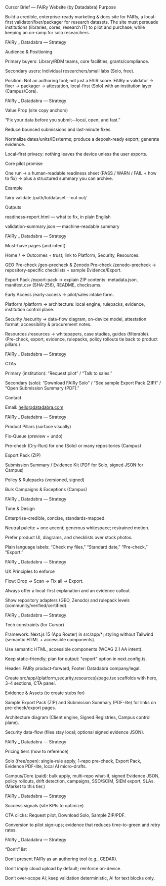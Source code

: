 Cursor Brief — FAIRy Website (by Datadabra)
Purpose

Build a credible, enterprise-ready marketing & docs site for FAIRy, a local-first validator/fixer/packager for research datasets. The site must persuade institutions (libraries, cores, research IT) to pilot and purchase, while keeping an on-ramp for solo researchers. 

FAIRy _ Datadabra — Strategy

Audience & Positioning

Primary buyers: Library/RDM teams, core facilities, grants/compliance.

Secondary users: Individual researchers/small labs (Solo, free).

Position: Not an authoring tool; not just a FAIR score. FAIRy = validator → fixer → packager → attestation, local-first (Solo) with an institution layer (Campus/Core). 

FAIRy _ Datadabra — Strategy

Value Prop (site copy anchors)

“Fix your data before you submit—local, open, and fast.”

Reduce bounced submissions and last-minute fixes.

Normalize dates/units/IDs/terms; produce a deposit-ready export; generate evidence.

Local-first privacy: nothing leaves the device unless the user exports. 

Core pilot promise

One run → a human-readable readiness sheet (PASS / WARN / FAIL + how to fix) → plus a structured summary you can archive.

Example

fairy validate /path/to/dataset --out out/

Outputs

readiness-report.html — what to fix, in plain English

validation-summary.json — machine-readable summary

FAIRy _ Datadabra — Strategy

Must-have pages (and intent)

Home / → Outcomes + trust; link to Platform, Security, Resources.

GEO Pre-check /geo-precheck & Zenodo Pre-check /zenodo-precheck → repository-specific checklists + sample Evidence/Export.

Export Pack /export-pack → explain ZIP contents: metadata.json, manifest.csv (SHA-256), README, checksums.

Early Access /early-access → pilot/sales intake form.

Platform /platform → architecture: local engine, rulepacks, evidence, institution control plane.

Security /security → data-flow diagram, on-device model, attestation format, accessibility & procurement notes.

Resources /resources → whitepapers, case studies, guides (filterable).
(Pre-check, export, evidence, rulepacks, policy rollouts tie back to product pillars.) 

FAIRy _ Datadabra — Strategy

CTAs

Primary (institution): “Request pilot” / “Talk to sales.”

Secondary (solo): “Download FAIRy Solo” / “See sample Export Pack (ZIP)” / “Open Submission Summary (PDF).” 

Contact

Email: hello@datadabra.com

FAIRy _ Datadabra — Strategy

Product Pillars (surface visually)

Fix-Queue (preview + undo)

Pre-check (Dry-Run) for one (Solo) or many repositories (Campus)

Export Pack (ZIP)

Submission Summary / Evidence Kit (PDF for Solo, signed JSON for Campus)

Policy & Rulepacks (versioned, signed)

Bulk Campaigns & Exceptions (Campus) 

FAIRy _ Datadabra — Strategy

Tone & Design

Enterprise-credible, concise, standards-mapped.

Neutral palette + one accent; generous whitespace; restrained motion.

Prefer product UI, diagrams, and checklists over stock photos.

Plain language labels: “Check my files,” “Standard date,” “Pre-check,” “Export.” 

FAIRy _ Datadabra — Strategy

UX Principles to enforce

Flow: Drop → Scan → Fix all → Export.

Always offer a local-first explanation and an evidence callout.

Show repository adapters (GEO, Zenodo) and rulepack levels (community/verified/certified). 

FAIRy _ Datadabra — Strategy

Tech constraints (for Cursor)

Framework: Next.js 15 (App Router) in src/app/*; styling without Tailwind (semantic HTML + accessible components).

Use semantic HTML, accessible components (WCAG 2.1 AA intent).

Keep static-friendly; plan for output: "export" option in next.config.ts.

Header: FAIRy product-forward; Footer: Datadabra company/legal.

Create src/app/{platform,security,resources}/page.tsx scaffolds with hero, 3–4 sections, CTA panel.

Evidence & Assets (to create stubs for)

Sample Export Pack (ZIP) and Submission Summary (PDF-lite) for links on pre-check/export pages.

Architecture diagram (Client engine, Signed Registries, Campus control plane).

Security data-flow (files stay local; optional signed evidence JSON). 

FAIRy _ Datadabra — Strategy

Pricing tiers (how to reference)

Solo (free/open): single-rule apply, 1-repo pre-check, Export Pack, Evidence PDF-lite, local AI micro-drafts.

Campus/Core (paid): bulk apply, multi-repo what-if, signed Evidence JSON, policy rollouts, drift detection, campaigns, SSO/SCIM, SIEM export, SLAs. (Market to this tier.) 

FAIRy _ Datadabra — Strategy

Success signals (site KPIs to optimize)

CTA clicks: Request pilot, Download Solo, Sample ZIP/PDF.

Conversion to pilot sign-ups; evidence that reduces time-to-green and retry rates. 

FAIRy _ Datadabra — Strategy

“Don’t” list

Don’t present FAIRy as an authoring tool (e.g., CEDAR).

Don’t imply cloud upload by default; reinforce on-device.

Don’t over-scope AI; keep validation deterministic, AI for text blocks only.
